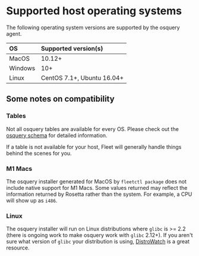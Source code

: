 

# Supported host operating systems

The following operating system versions are supported by the osquery agent. 

| OS      | Supported version(s)                    |
| :------ | :-------------------------------------  |
| MacOS   | 10.12+                                  |
| Windows | 10+                                     |
| Linux   | CentOS 7.1+,  Ubuntu 16.04+             |


## Some notes on compatibility

### Tables
Not all osquery tables are available for every OS. Please check out the [osquery schema](https://fleetdm.com/tables) for detailed information. 

If a table is not available for your host, Fleet will generally handle things behind the scenes for you. 

### M1 Macs
The osquery installer generated for MacOS by `fleetctl package` does not include native support for M1 Macs. Some values returned may reflect the information returned by Rosetta rather than the system. For example, a CPU will show up as `i486`. 

### Linux
The osquery installer will run on Linux distributions where `glibc` is >= 2.2 (there is ongoing work to make osquery work with `glibc` 2.12+).
If you aren't sure what version of `glibc` your distribution is using, [DistroWatch](https://distrowatch.com/) is a great resource. 


<meta name="pageOrderInSection" value="1200">
<meta name="description" value="This page contains information about operating systems that are compatible with the osquery agent.">
<meta name="navSection" value="The basics">